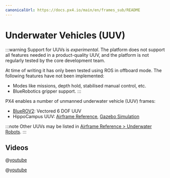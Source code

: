 ```yaml
---
canonicalUrl: https://docs.px4.io/main/en/frames_sub/README
---
```


# Underwater Vehicles (UUV)

:::warning
Support for UUVs is _experimental_. The platform does not support all features needed in a product-quality UUV, and the platform is not regularly tested by the core development team.

At time of writing it has only been tested using ROS in offboard mode.
The following features have not been implemented:
- Modes like missions, depth hold, stabilised manual control, etc.
- BlueRobotics gripper support.
:::

PX4 enables a number of unmanned underwater vehicle (UUV) frames:
- [BlueROV2](../frames_sub/bluerov2.md): Vectored 6 DOF UUV
- HippoCampus UUV: [Airframe Reference](../airframes/airframe_reference.md#underwater-robot-2), [Gazebo Simulation](../simulation/gazebo_vehicles.md#hippocampus-tuhh-uuv)

:::note
Other UUVs may be listed in [Airframe Reference > Underwater Robots](../airframes/airframe_reference.md#underwater-robot-2).
:::


## Videos

@[youtube](https://youtu.be/1sUaURmlmT8)

@[youtube](https://youtu.be/xSXSoUK-iBM)




